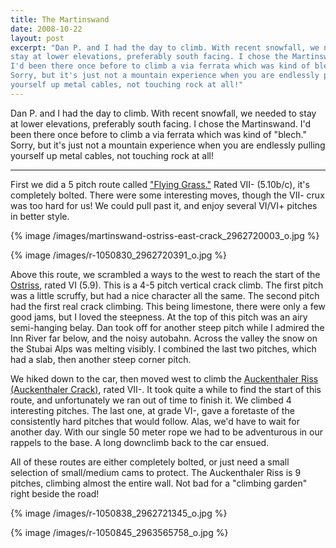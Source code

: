 ```yaml
---
title: The Martinswand
date: 2008-10-22
layout: post
excerpt: "Dan P. and I had the day to climb. With recent snowfall, we needed to
stay at lower elevations, preferably south facing. I chose the Martinswand.
I'd been there once before to climb a via ferrata which was kind of blech.
Sorry, but it's just not a mountain experience when you are endlessly pulling
yourself up metal cables, not touching rock at all!"
---
```


Dan P. and I had the day to climb. With recent snowfall, we needed to
stay at lower elevations, preferably south facing. I chose the Martinswand.
I'd been there once before to climb a via ferrata which was kind of "blech."
Sorry, but it's just not a mountain experience when you are endlessly pulling
yourself up metal cables, not touching rock at all!
  
  
---
  
First we did a 5 pitch route called ["Flying Grass."](http://www.bergsteigen.at/de/touren.aspx?ID=283) Rated
VII- (5.10b/c), it's completely bolted. There were some interesting moves,
though the VII- crux was too hard for us! We could pull past it, and enjoy
several VI/VI+ pitches in better style.
  
  
{% image /images/martinswand-ostriss-east-crack_2962720003_o.jpg %}
  
{% image /images/r-1050830_2962720391_o.jpg %}
  
  
Above this route, we scrambled a ways to the west to reach the start of
the [Ostriss](http://www.bergsteigen.at/de/touren.aspx?ID=285),
rated VI (5.9). This is a 4-5 pitch vertical crack climb. The first pitch
was a little scruffy, but had a nice character all the same. The second
pitch had the first real crack climbing. This being limestone, there were
only a few good jams, but I loved the steepness. At the top of this pitch
was an airy semi-hanging belay. Dan took off for another steep pitch while
I admired the Inn River far below, and the noisy autobahn. Across the valley
the snow on the Stubai Alps was melting visibly. I combined the last two
pitches, which had a slab, then another steep corner pitch.
  
  
We hiked down to the car, then moved west to climb the [Auckenthaler Riss (Auckenthaler Crack)](http://www.bergsteigen.at/de/touren.aspx?ID=289),
rated VII-. It took quite a while to find the start of this route, and
unfortunately we ran out of time to finish it. We climbed 4 interesting
pitches. The last one, at grade VI-, gave a foretaste of the consistently
hard pitches that would follow. Alas, we'd have to wait for another day.
With our single 50 meter rope we had to be adventurous in our rappels to
the base. A long downclimb back to the car ensued.
  
  
All of these routes are either completely bolted, or just need a small
selection of small/medium cams to protect. The Auckenthaler Riss is 9 pitches,
climbing almost the entire wall. Not bad for a "climbing garden" right
beside the road!
  
  
{% image /images/r-1050838_2962721345_o.jpg %}
  
{% image /images/r-1050845_2963565758_o.jpg %}
